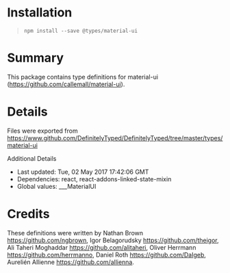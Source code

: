 # Installation
> `npm install --save @types/material-ui`

# Summary
This package contains type definitions for material-ui (https://github.com/callemall/material-ui).

# Details
Files were exported from https://www.github.com/DefinitelyTyped/DefinitelyTyped/tree/master/types/material-ui

Additional Details
 * Last updated: Tue, 02 May 2017 17:42:06 GMT
 * Dependencies: react, react-addons-linked-state-mixin
 * Global values: ___MaterialUI

# Credits
These definitions were written by Nathan Brown <https://github.com/ngbrown>, Igor Belagorudsky <https://github.com/theigor>, Ali Taheri Moghaddar <https://github.com/alitaheri>, Oliver Herrmann <https://github.com/herrmanno>, Daniel Roth <https://github.com/DaIgeb>, Aurelién Allienne <https://github.com/allienna>.
